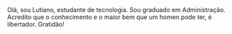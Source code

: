 Olá, sou Lutiano, estudante de tecnologia.
Sou graduado em Administração.
Acredito que o conhecimento e o maior bem que um homen pode ter, é libertador.
Gratidão!
